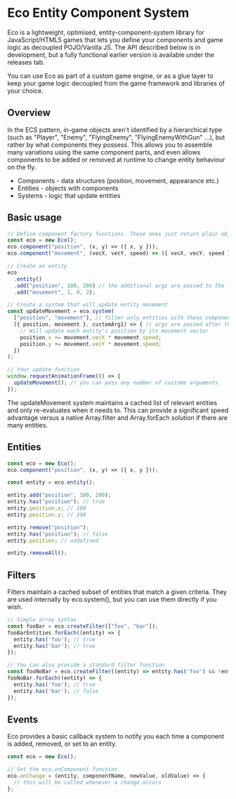 # Eco Entity Component System

Eco is a lightweight, optimised, entity-component-system library for
JavaScript/HTML5 games that lets you define your components and game logic as
decoupled POJO/Vanilla JS. The API described below is in development, but a
fully functional earlier version is available under the releases tab.

You can use Eco as part of a custom game engine, or as a glue layer to keep your
game logic decoupled from the game framework and libraries of your choice.

## Overview

In the ECS pattern, in-game objects aren't identified by a hierarchical type
(such as "Player", "Enemy", "FlyingEnemy", "FlyingEnemyWithGun" ...), but rather
by what components they possess. This allows you to assemble many variations
using the same component parts, and even allows components to be added or
removed at runtime to change entity behaviour on the fly.

* Components - data structures (position, movement, appearance etc.)
* Entities - objects with components
* Systems - logic that update entities

## Basic usage

```javascript
// Define component factory functions. These ones just return plain objects
const eco = new Eco();
eco.component("position", (x, y) => ({ x, y }));
eco.component("movement", (vecX, vecY, speed) => ({ vecX, vecY, speed }));

// Create an entity
eco
  .entity()
  .add("position", 100, 200) // the additional args are passed to the factories
  .add("movement", 1, 0, 2);

// Create a system that will update entity movement
const updateMovement = eco.system(
  ["position", "movement"], // filter only entities with these components
  ({ position, movement }, customArg1) => { // args are passed after the entity
    // Will update each entity's position by its movement vector
    position.x += movement.vecX * movement.speed;
    position.y += movement.vecY * movement.speed;
  })
);

// Your update function
window.requestAnimationFrame(() => {
  updateMovement(); // you can pass any number of custome arguments
});
```

The updateMovement system maintains a cached list of relevant entities and only
re-evaluates when it needs to. This can provide a significant speed advantage
versus a native Array.filter and Array.forEach solution if there are many
entities.

## Entities

```javascript
const eco = new Eco();
eco.component("position", (x, y) => ({ x, y }));

const entity = eco.entity();

entity.add("position", 100, 200);
entity.has("position"); // true
entity.position.x; // 100
entity.position.y; // 200

entity.remove("position");
entity.has("position"); // false
entity.position; // undefined

entity.removeAll();
```

## Filters

Filters maintain a cached subset of entities that match a given criteria. They
are used internally by eco.system(), but you can use them directly if you wish.

```javascript
// Simple array syntax
const fooBar = eco.createFilter(["foo", "bar"]);
fooBarEntities.forEach((entity) => {
  entity.has('foo'); // true
  entity.has('bar'); // true
});

// You can also provide a standard filter function
const fooNoBar = eco.createFilter((entity) => entity.has('foo') && !entity.has('bar')));
fooNoBar.forEach((entity) => {
  entity.has('foo'); // true
  entity.has('bar'); // false
});
```

## Events

Eco provides a basic callback system to notify you each time a component is
added, removed, or set to an entity.

```javascript
const eco = new Eco();

// Set the eco.onComponent function
eco.onChange = (entity, componentName, newValue, oldValue) => {
  // this will be called whenever a change occurs
};
```
